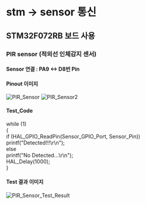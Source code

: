 # stm -> sensor 통신

## STM32F072RB 보드 사용
### PIR sensor (적외선 인체감지 센서)
#### Sensor 연결 : PA9 <-> D8번 Pin 
#### Pinout 이미지
![PIR_Sensor](https://user-images.githubusercontent.com/50731733/103164399-2926f500-484e-11eb-9498-354f042f49ff.PNG)
![PIR_Sensor2](https://user-images.githubusercontent.com/50731733/103164463-ceda6400-484e-11eb-886c-e86b3c56644e.PNG)
#### Test_Code
 while (1)  
  {  
	  if (HAL_GPIO_ReadPin(Sensor_GPIO_Port, Sensor_Pin))  
		  printf("Detected!!!\r\n");  
	  else  
		  printf("No Detected...\r\n");  
	  HAL_Delay(1000);  
  }  
#### Test 결과 이미지
![PIR_Sensor_Test_Result](https://user-images.githubusercontent.com/50731733/103164499-5aec8b80-484f-11eb-9f65-072e5b4a6eb0.PNG)
